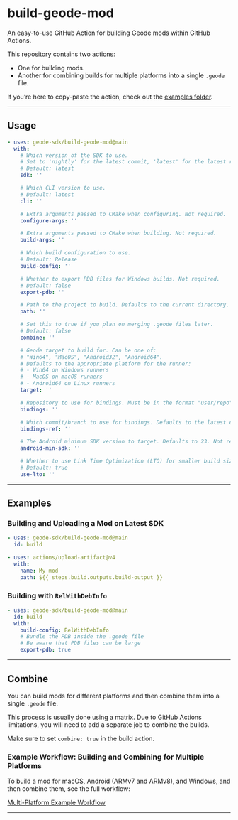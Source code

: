 # build-geode-mod

An easy-to-use GitHub Action for building Geode mods within GitHub Actions.

This repository contains two actions:
- One for building mods.
- Another for combining builds for multiple platforms into a single `.geode` file.

If you’re here to copy-paste the action, check out the [examples folder](https://github.com/geode-sdk/build-geode-mod/tree/main/examples).

---

## Usage

```yaml
- uses: geode-sdk/build-geode-mod@main
  with:
    # Which version of the SDK to use.
    # Set to 'nightly' for the latest commit, 'latest' for the latest release.
    # Default: latest
    sdk: ''

    # Which CLI version to use.
    # Default: latest
    cli: ''

    # Extra arguments passed to CMake when configuring. Not required.
    configure-args: ''

    # Extra arguments passed to CMake when building. Not required.
    build-args: ''

    # Which build configuration to use.
    # Default: Release
    build-config: ''

    # Whether to export PDB files for Windows builds. Not required.
    # Default: false
    export-pdb: ''

    # Path to the project to build. Defaults to the current directory.
    path: ''

    # Set this to true if you plan on merging .geode files later.
    # Default: false
    combine: ''

    # Geode target to build for. Can be one of:
    # "Win64", "MacOS", "Android32", "Android64".
    # Defaults to the appropriate platform for the runner:
    # - Win64 on Windows runners
    # - MacOS on macOS runners
    # - Android64 on Linux runners
    target: ''

    # Repository to use for bindings. Must be in the format "user/repo". Not required.
    bindings: ''

    # Which commit/branch to use for bindings. Defaults to the latest commit in the main branch. Not required.
    bindings-ref: ''

    # The Android minimum SDK version to target. Defaults to 23. Not required.
    android-min-sdk: ''

    # Whether to use Link Time Optimization (LTO) for smaller build size at the cost of longer build time.
    # Default: true
    use-lto: ''
```

---

## Examples

### Building and Uploading a Mod on Latest SDK

```yaml
- uses: geode-sdk/build-geode-mod@main
  id: build

- uses: actions/upload-artifact@v4
  with:
    name: My mod
    path: ${{ steps.build.outputs.build-output }}
```

### Building with `RelWithDebInfo`

```yaml
- uses: geode-sdk/build-geode-mod@main
  id: build
  with:
    build-config: RelWithDebInfo
    # Bundle the PDB inside the .geode file
    # Be aware that PDB files can be large
    export-pdb: true
```

---

## Combine

You can build mods for different platforms and then combine them into a single `.geode` file.

This process is usually done using a matrix. Due to GitHub Actions limitations, you will need to add a separate job to combine the builds.

Make sure to set `combine: true` in the build action.

### Example Workflow: Building and Combining for Multiple Platforms

To build a mod for macOS, Android (ARMv7 and ARMv8), and Windows, and then combine them, see the full workflow:

[Multi-Platform Example Workflow](https://github.com/geode-sdk/build-geode-mod/blob/main/examples/multi-platform.yml)

---
